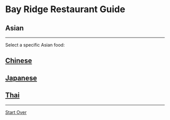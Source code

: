# Bay Ridge Restaurant Guide
## Asian
---
Select a specific Asian food:
## [Chinese](../asian.md/chinese.md) 
## [Japanese](../asian.md/japanese.md)
## [Thai](../asian.md/thai.md)
---
[Start Over](..)